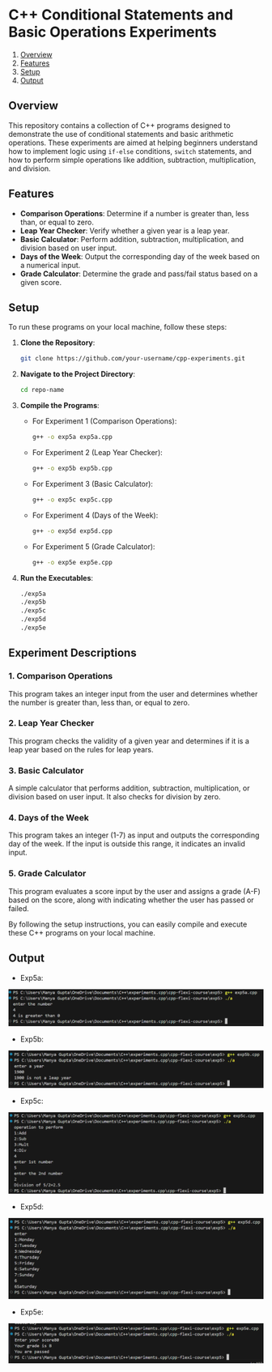 # C++ Conditional Statements and Basic Operations Experiments
1. [Overview](#Overview)
2. [Features](#Features)
3. [Setup](#Setup)
4. [Output](#Output)

## Overview

This repository contains a collection of C++ programs designed to demonstrate the use of conditional statements and basic arithmetic operations. These experiments are aimed at helping beginners understand how to implement logic using `if-else` conditions, `switch` statements, and how to perform simple operations like addition, subtraction, multiplication, and division.

## Features

- **Comparison Operations**: Determine if a number is greater than, less than, or equal to zero.
- **Leap Year Checker**: Verify whether a given year is a leap year.
- **Basic Calculator**: Perform addition, subtraction, multiplication, and division based on user input.
- **Days of the Week**: Output the corresponding day of the week based on a numerical input.
- **Grade Calculator**: Determine the grade and pass/fail status based on a given score.

## Setup

To run these programs on your local machine, follow these steps:

1. **Clone the Repository**:
    ```sh
    git clone https://github.com/your-username/cpp-experiments.git
    ```

2. **Navigate to the Project Directory**:
    ```sh
    cd repo-name
    ```

3. **Compile the Programs**:
    - For Experiment 1 (Comparison Operations):
      ```sh
      g++ -o exp5a exp5a.cpp
      ```
    - For Experiment 2 (Leap Year Checker):
      ```sh
      g++ -o exp5b exp5b.cpp
      ```
    - For Experiment 3 (Basic Calculator):
      ```sh
      g++ -o exp5c exp5c.cpp
      ```
    - For Experiment 4 (Days of the Week):
      ```sh
      g++ -o exp5d exp5d.cpp
      ```
    - For Experiment 5 (Grade Calculator):
      ```sh
      g++ -o exp5e exp5e.cpp
      ```

4. **Run the Executables**:
    ```sh
    ./exp5a
    ./exp5b
    ./exp5c
    ./exp5d
    ./exp5e
    ```

## Experiment Descriptions

### 1. Comparison Operations
This program takes an integer input from the user and determines whether the number is greater than, less than, or equal to zero.

### 2. Leap Year Checker
This program checks the validity of a given year and determines if it is a leap year based on the rules for leap years.

### 3. Basic Calculator
A simple calculator that performs addition, subtraction, multiplication, or division based on user input. It also checks for division by zero.

### 4. Days of the Week
This program takes an integer (1-7) as input and outputs the corresponding day of the week. If the input is outside this range, it indicates an invalid input.

### 5. Grade Calculator
This program evaluates a score input by the user and assigns a grade (A-F) based on the score, along with indicating whether the user has passed or failed.

By following the setup instructions, you can easily compile and execute these C++ programs on your local machine.

## Output
- Exp5a:

![alt text](outputExp5a.png)

- Exp5b:

![alt text](outputExp5b.png)

- Exp5c:

![alt text](outputExp5c.png)

- Exp5d:

![alt text](outputExp5d.png)

- Exp5e:

![alt text](outputExp5e.png)